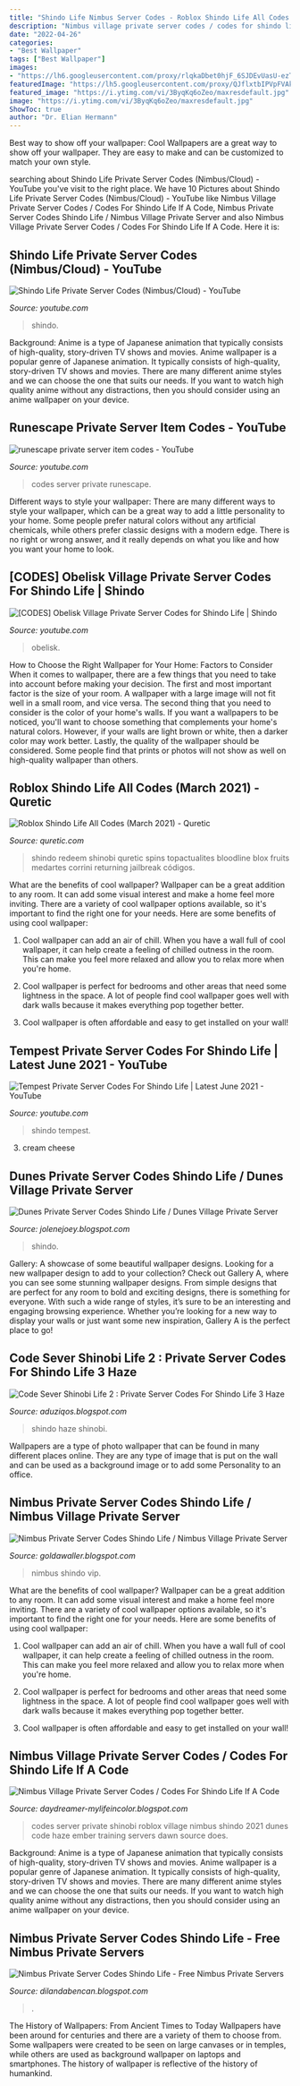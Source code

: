 ```yaml
---
title: "Shindo Life Nimbus Server Codes - Roblox Shindo Life All Codes (march 2021)"
description: "Nimbus village private server codes / codes for shindo life if a code"
date: "2022-04-26"
categories:
- "Best Wallpaper"
tags: ["Best Wallpaper"]
images:
- "https://lh6.googleusercontent.com/proxy/rlqkaDbet0hjF_6SJDEvUasU-ezTtzrzHiSCLQx5NV2GkYzGd_p78CeQB5tXrOB5xQ38Ui39b-7sWW85Lz0dbYzAG5sFI4qlJaqyuDFLMsTp3g=w1200-h630-p-k-no-nu"
featuredImage: "https://lh5.googleusercontent.com/proxy/QJflxtbIPVpFVAkS8K9IwqTToYyHYKlS2iQijixlmVzWZQnMg8Pl06w1ylMGQHE41U5N7fLD-BXL6dzFGocoX6E=w1200-h630-p-k-no-nu"
featured_image: "https://i.ytimg.com/vi/3ByqKq6oZeo/maxresdefault.jpg"
image: "https://i.ytimg.com/vi/3ByqKq6oZeo/maxresdefault.jpg"
ShowToc: true
author: "Dr. Elian Hermann"
---
```



Best way to show off your wallpaper:
Cool Wallpapers are a great way to show off your wallpaper. They are easy to make and can be customized to match your own style.

	

		
searching about Shindo Life Private Server Codes (Nimbus/Cloud) - YouTube you've visit to the right place. We have 10 Pictures about Shindo Life Private Server Codes (Nimbus/Cloud) - YouTube like Nimbus Village Private Server Codes / Codes For Shindo Life If A Code, Nimbus Private Server Codes Shindo Life / Nimbus Village Private Server and also Nimbus Village Private Server Codes / Codes For Shindo Life If A Code. Here it is:
		
    
## Shindo Life Private Server Codes (Nimbus/Cloud) - YouTube

<img loading=lazy src="https://i.ytimg.com/vi/igDKVf9i55o/maxresdefault.jpg" onerror="this.onerror=null;this.src='https://tse2.mm.bing.net/th?id=OIP.ca8Noc4RHdYj9MLVekZWlQHaEK&amp;pid=15.1';" alt="Shindo Life Private Server Codes (Nimbus/Cloud) - YouTube">

_Source: youtube.com_

>shindo. 

	

Background: Anime is a type of Japanese animation that typically consists of high-quality, story-driven TV shows and movies.
Anime wallpaper is a popular genre of Japanese animation. It typically consists of high-quality, story-driven TV shows and movies. There are many different anime styles and we can choose the one that suits our needs. If you want to watch high quality anime without any distractions, then you should consider using an anime wallpaper on your device.

    
## Runescape Private Server Item Codes - YouTube

<img loading=lazy src="https://i.ytimg.com/vi/vDuj-4EtMQU/maxresdefault.jpg" onerror="this.onerror=null;this.src='https://tse4.mm.bing.net/th?id=OIP.Crq1BRG3-Mg0KdeB3SjrcQHaEK&amp;pid=15.1';" alt="runescape private server item codes - YouTube">

_Source: youtube.com_

>codes server private runescape. 

	

Different ways to style your wallpaper:
There are many different ways to style your wallpaper, which can be a great way to add a little personality to your home. Some people prefer natural colors without any artificial chemicals, while others prefer classic designs with a modern edge. There is no right or wrong answer, and it really depends on what you like and how you want your home to look.

    
## [CODES] Obelisk Village Private Server Codes For Shindo Life | Shindo

<img loading=lazy src="https://i.ytimg.com/vi/K04ZWxoPxHQ/maxresdefault.jpg" onerror="this.onerror=null;this.src='https://tse4.mm.bing.net/th?id=OIP.6HVuZv1I3hNUG0YIR_YvYQHaEK&amp;pid=15.1';" alt="[CODES] Obelisk Village Private Server Codes for Shindo Life | Shindo">

_Source: youtube.com_

>obelisk. 

	

How to Choose the Right Wallpaper for Your Home: Factors to Consider
When it comes to wallpaper, there are a few things that you need to take into account before making your decision. The first and most important factor is the size of your room. A wallpaper with a large image will not fit well in a small room, and vice versa. 
The second thing that you need to consider is the color of your home's walls. If you want a wallpapers to be noticed, you'll want to choose something that complements your home's natural colors. However, if your walls are light brown or white, then a darker color may work better. 
Lastly, the quality of the wallpaper should be considered. Some people find that prints or photos will not show as well on high-quality wallpaper than others.

    
## Roblox Shindo Life All Codes (March 2021) - Quretic

<img loading=lazy src="https://quretic.com/wp-content/uploads/2020/10/How-to-redeem-Shinobi-Life-2-Codes-1024x576.jpg" onerror="this.onerror=null;this.src='https://tse1.mm.bing.net/th?id=OIP.KcxkdGKLLrp2Q9TPLg05-gHaEK&amp;pid=15.1';" alt="Roblox Shindo Life All Codes (March 2021) - Quretic">

_Source: quretic.com_

>shindo redeem shinobi quretic spins topactualites bloodline blox fruits medartes corrini returning jailbreak códigos. 

	

What are the benefits of cool wallpaper?
Wallpaper can be a great addition to any room. It can add some visual interest and make a home feel more inviting. There are a variety of cool wallpaper options available, so it's important to find the right one for your needs. Here are some benefits of using cool wallpaper: 
1. Cool wallpaper can add an air of chill. When you have a wall full of cool wallpaper, it can help create a feeling of chilled outness in the room. This can make you feel more relaxed and allow you to relax more when you're home. 

2. Cool wallpaper is perfect for bedrooms and other areas that need some lightness in the space. A lot of people find cool wallpaper goes well with dark walls because it makes everything pop together better. 

3. Cool wallpaper is often affordable and easy to get installed on your wall!

    
## Tempest Private Server Codes For Shindo Life | Latest June 2021 - YouTube

<img loading=lazy src="https://i.ytimg.com/vi/qwVJk3X6Gg8/maxresdefault.jpg" onerror="this.onerror=null;this.src='https://tse1.mm.bing.net/th?id=OIP.woRtOEVDeJJnIHXqjvJ3IgHaEK&amp;pid=15.1';" alt="Tempest Private Server Codes For Shindo Life | Latest June 2021 - YouTube">

_Source: youtube.com_

>shindo tempest. 

	

3. cream cheese 

    
## Dunes Private Server Codes Shindo Life / Dunes Village Private Server

<img loading=lazy src="https://lh4.googleusercontent.com/proxy/CWvNmPCAjB4cpdhfKi65CdXA0LcYspl22_crVcNKLqiy77wELk36u4y6yTu8V1gYrsVS4I2SZihr7EsgX-sKkLYr7SpDo7cS=w1200-h630-pd" onerror="this.onerror=null;this.src='https://tse4.mm.bing.net/th?id=OIP.FN0_1i1niB2_RyD0fAns0gHaD4&amp;pid=15.1';" alt="Dunes Private Server Codes Shindo Life / Dunes Village Private Server">

_Source: jolenejoey.blogspot.com_

>shindo. 

	

Gallery: A showcase of some beautiful wallpaper designs.
Looking for a new wallpaper design to add to your collection? Check out Gallery A, where you can see some stunning wallpaper designs. From simple designs that are perfect for any room to bold and exciting designs, there is something for everyone. With such a wide range of styles, it’s sure to be an interesting and engaging browsing experience. Whether you’re looking for a new way to display your walls or just want some new inspiration, Gallery A is the perfect place to go!





	
	
    
## Code Sever Shinobi Life 2 : Private Server Codes For Shindo Life 3 Haze

<img loading=lazy src="https://lh6.googleusercontent.com/proxy/m4lxrg3MYZ6mTBuLLACYvp3dB3c24vDr4RC1zPYRp9nBsg5B3NfAOyOrZVhyXDpFmf5kfnCWXJ2V9uCbOixMN48V-vqzu1i8-TACIzi6hGMFVxkkR7gkgqIWiAH2sltpASoy7g0=w1200-h630-p-k-no-nu" onerror="this.onerror=null;this.src='https://tse3.mm.bing.net/th?id=OIP.NqlFxfoqB-F1xTI9iK4hIwHaD4&amp;pid=15.1';" alt="Code Sever Shinobi Life 2 : Private Server Codes For Shindo Life 3 Haze">

_Source: aduziqos.blogspot.com_

>shindo haze shinobi. 

	



Wallpapers are a type of photo wallpaper that can be found in many different places online. They are any type of image that is put on the wall and can be used as a background image or to add some Personality to an office.

    
## Nimbus Private Server Codes Shindo Life / Nimbus Village Private Server

<img loading=lazy src="https://lh6.googleusercontent.com/proxy/rlqkaDbet0hjF_6SJDEvUasU-ezTtzrzHiSCLQx5NV2GkYzGd_p78CeQB5tXrOB5xQ38Ui39b-7sWW85Lz0dbYzAG5sFI4qlJaqyuDFLMsTp3g=w1200-h630-p-k-no-nu" onerror="this.onerror=null;this.src='https://tse2.mm.bing.net/th?id=OIP.hwmR5DgMbPP6z8BvrNC3CgHaD4&amp;pid=15.1';" alt="Nimbus Private Server Codes Shindo Life / Nimbus Village Private Server">

_Source: goldawaller.blogspot.com_

>nimbus shindo vip. 

	

What are the benefits of cool wallpaper?
Wallpaper can be a great addition to any room. It can add some visual interest and make a home feel more inviting. There are a variety of cool wallpaper options available, so it's important to find the right one for your needs. Here are some benefits of using cool wallpaper: 
1. Cool wallpaper can add an air of chill. When you have a wall full of cool wallpaper, it can help create a feeling of chilled outness in the room. This can make you feel more relaxed and allow you to relax more when you're home. 

2. Cool wallpaper is perfect for bedrooms and other areas that need some lightness in the space. A lot of people find cool wallpaper goes well with dark walls because it makes everything pop together better. 

3. Cool wallpaper is often affordable and easy to get installed on your wall!

    
## Nimbus Village Private Server Codes / Codes For Shindo Life If A Code

<img loading=lazy src="https://i.ytimg.com/vi/3ByqKq6oZeo/maxresdefault.jpg" onerror="this.onerror=null;this.src='https://tse2.mm.bing.net/th?id=OIP.orYfhMOesqlqtZM1f85ZBQHaEK&amp;pid=15.1';" alt="Nimbus Village Private Server Codes / Codes For Shindo Life If A Code">

_Source: daydreamer-mylifeincolor.blogspot.com_

>codes server private shinobi roblox village nimbus shindo 2021 dunes code haze ember training servers dawn source does. 

	

Background: Anime is a type of Japanese animation that typically consists of high-quality, story-driven TV shows and movies.
Anime wallpaper is a popular genre of Japanese animation. It typically consists of high-quality, story-driven TV shows and movies. There are many different anime styles and we can choose the one that suits our needs. If you want to watch high quality anime without any distractions, then you should consider using an anime wallpaper on your device.

    
## Nimbus Private Server Codes Shindo Life - Free Nimbus Private Servers

<img loading=lazy src="https://lh5.googleusercontent.com/proxy/QJflxtbIPVpFVAkS8K9IwqTToYyHYKlS2iQijixlmVzWZQnMg8Pl06w1ylMGQHE41U5N7fLD-BXL6dzFGocoX6E=w1200-h630-p-k-no-nu" onerror="this.onerror=null;this.src='https://tse4.mm.bing.net/th?id=OIP.HQgHTZdyTeCfniaIIN9jyAHaD4&amp;pid=15.1';" alt="Nimbus Private Server Codes Shindo Life - Free Nimbus Private Servers">

_Source: dilandabencan.blogspot.com_

>. 

	

The History of Wallpapers: From Ancient Times to Today
Wallpapers have been around for centuries and there are a variety of them to choose from. Some wallpapers were created to be seen on large canvases or in temples, while others are used as background wallpaper on laptops and smartphones. The history of wallpaper is reflective of the history of humankind.

